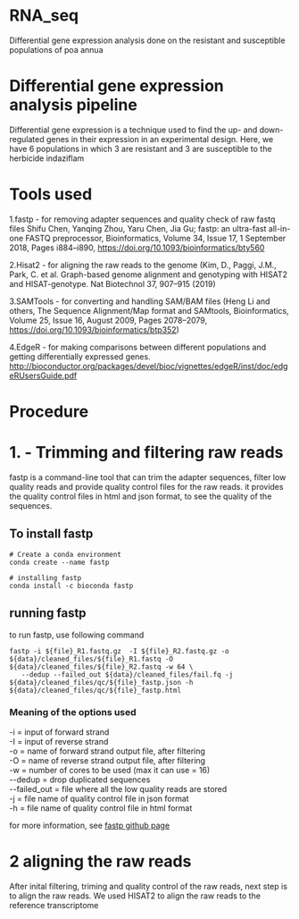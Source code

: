 # RNA_seq
Differential gene expression analysis done on the resistant and susceptible populations of poa annua

# Differential gene expression analysis pipeline 
Differential gene expression is a technique used to find the up- and down-regulated genes in their expression in an experimental design.
Here, we have 6 populations in which 3 are resistant and 3 are susceptible to the herbicide indaziflam

# Tools used 
1.fastp - for removing adapter sequences and quality check of raw fastq files
Shifu Chen, Yanqing Zhou, Yaru Chen, Jia Gu; fastp: an ultra-fast all-in-one FASTQ preprocessor, Bioinformatics, Volume 34, Issue 17, 1 September 2018, Pages i884–i890, https://doi.org/10.1093/bioinformatics/bty560

2.Hisat2 - for aligning the raw reads to the genome
(Kim, D., Paggi, J.M., Park, C. et al. Graph-based genome alignment and genotyping with HISAT2 and HISAT-genotype. Nat Biotechnol 37, 907–915 (2019)

3.SAMTools - for converting and handling SAM/BAM files
(Heng Li and others, The Sequence Alignment/Map format and SAMtools, Bioinformatics, Volume 25, Issue 16, August 2009, Pages 2078–2079, https://doi.org/10.1093/bioinformatics/btp352)

4.EdgeR - for making comparisons between different populations and getting differentially expressed genes.
http://bioconductor.org/packages/devel/bioc/vignettes/edgeR/inst/doc/edgeRUsersGuide.pdf

# Procedure

# 1. - Trimming and filtering raw reads
fastp is a command-line tool that can trim the adapter sequences, filter low quality reads and provide quality control files for the raw reads. it provides the quality control files in html and json format, to see the quality of the sequences.

## To install fastp

```
# Create a conda environment 
conda create --name fastp

# installing fastp 
conda install -c bioconda fastp
```

## running fastp

to run fastp, use following command

```
fastp -i ${file}_R1.fastq.gz  -I ${file}_R2.fastq.gz -o ${data}/cleaned_files/${file}_R1.fastq -O ${data}/cleaned_files/${file}_R2.fastq -w 64 \
   --dedup --failed_out ${data}/cleaned_files/fail.fq -j ${data}/cleaned_files/qc/${file}_fastp.json -h ${data}/cleaned_files/qc/${file}_fastp.html 
```
### Meaning of the options used

-i = input of forward strand \
-I = input of reverse strand \
-o = name of forward strand output file, after filtering  \
-O = name of reverse strand output file, after filtering \
-w = number of cores to be used (max it can use = 16) \
--dedup = drop duplicated sequences \
--failed_out = file where all the low quality reads are stored \
-j = file name of quality control file in json format \
-h = file name of quality control file in html format 

for more information, see [fastp github page](https://github.com/OpenGene/fastp)

# 2 aligning the raw reads 
After inital filtering, triming and quality control of the raw reads, next step is to align the raw reads. We used HISAT2 to align the raw reads to the reference transcriptome








